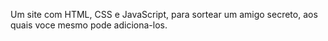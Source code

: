 Um site com HTML, CSS e JavaScript, para sortear um amigo secreto, aos quais voce mesmo pode adiciona-los.

